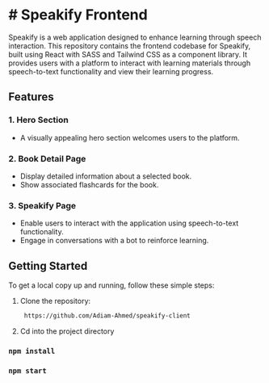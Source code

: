 # # Speakify Frontend

Speakify is a web application designed to enhance learning through speech interaction. This repository contains the frontend codebase for Speakify, built using React with SASS and Tailwind CSS as a component library.
It provides users with a platform to interact with learning materials through speech-to-text functionality and view their learning progress.

## Features

### 1. Hero Section
- A visually appealing hero section welcomes users to the platform.

### 2. Book Detail Page
- Display detailed information about a selected book.
- Show associated flashcards for the book.

### 3. Speakify Page
- Enable users to interact with the application using speech-to-text functionality.
- Engage in conversations with a bot to reinforce learning.



## Getting Started

To get a local copy up and running, follow these simple steps:

1. Clone the repository:
   ```sh
    https://github.com/Adiam-Ahmed/speakify-client

2. Cd into the project directory 


 ### `npm install` 

  ### `npm start` 
